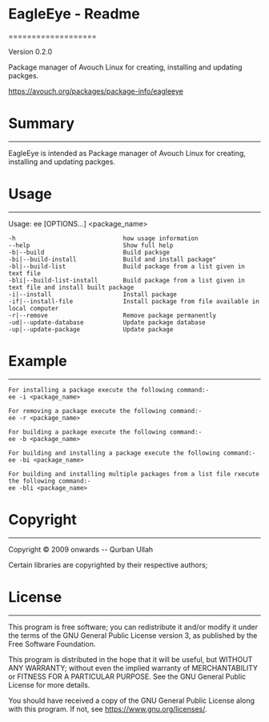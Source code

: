 # EagleEye - Readme
===================

Version 0.2.0

Package manager of Avouch Linux for creating, installing and updating packges.

https://avouch.org/packages/package-info/eagleeye

# Summary
-------

EagleEye is intended as Package manager of Avouch Linux for creating, installing and updating packges.

# Usage
---------

Usage: ee [OPTIONS...] <package_name>

	-h                              how usage information
	--help                          Show full help
	-b|--build                      Build packsge
	-bi|--build-install             Build and install package"
	-bl|--build-list                Build package from a list given in text file
	-bli|--build-list-install       Build package from a list given in text file and install built package
	-i|--install                    Install package
	-if|--install-file              Install package from file available in local computer
	-r|--remove                     Remove package permanently 
	-ud|--update-database           Update package database
	-up|--update-package            Update package 

# Example
---------

	For installing a package execute the following command:-
	ee -i <package_name>

	For removing a package execute the following command:-
	ee -r <package_name>

	For building a package execute the following command:-
	ee -b <package_name>

	For building and installing a package execute the following command:-
	ee -bi <package_name>

	For building and installing multiple packages from a list file rxecute the following command:-
	ee -bli <package_name>

# Copyright
---------

Copyright © 2009 onwards -- Qurban Ullah

Certain libraries are copyrighted by their respective authors;

# License
-------

This program is free software; you can redistribute it and/or modify it under
the terms of the GNU General Public License version 3, as published by the
Free Software Foundation.

This program is distributed in the hope that it will be useful, but WITHOUT
ANY WARRANTY; without even the implied warranty of MERCHANTABILITY or FITNESS
FOR A PARTICULAR PURPOSE.  See the GNU General Public License for more
details.

You should have received a copy of the GNU General Public License
along with this program.  If not, see <https://www.gnu.org/licenses/>.
